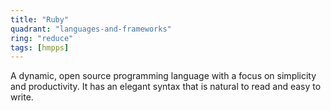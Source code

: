 ```yaml
---
title: "Ruby"
quadrant: "languages-and-frameworks"
ring: "reduce"
tags: [hmpps]
---
```


A dynamic, open source programming language with a focus on simplicity and productivity. It has an elegant syntax that is natural to read and easy to write.